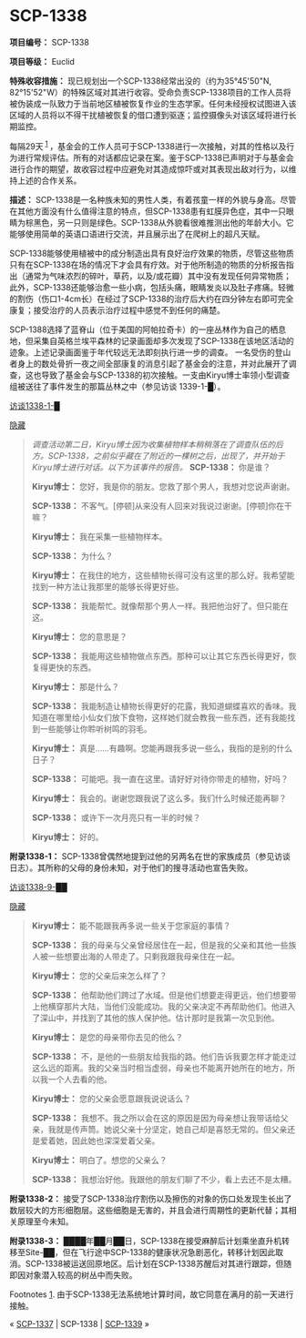 # SCP-1338
                        


**项目编号：** SCP-1338

**项目等级：** Euclid

**特殊收容措施：** 现已规划出一个SCP-1338经常出没的（约为35°45'50"N, 82°15'52"W）的特殊区域对其进行收容。受命负责SCP-1338项目的工作人员将被伪装成一队致力于当前地区植被恢复作业的生态学家。任何未经授权试图进入该区域的人员将以不得干扰植被恢复的借口遭到驱逐；监控摄像头对该区域将进行长期监控。

每隔29天<sup class='footnoteref'>
 <a shape='rect' class='footnoteref' id='footnoteref-1' href='javascript:;' onclick='WIKIDOT.page.utils.scrollToReference(&apos;footnote-1&apos;)'>1</a>
</sup>，基金会的工作人员可于SCP-1338进行一次接触，对其的性格以及行为进行常规评估。所有的对话都应记录在案。鉴于SCP-1338已声明对于与基金会进行合作的期望，故收容过程中应避免对其造成惊吓或对其表现出敌对行为，以维持上述的合作关系。

**描述：** SCP-1338是一名种族未知的男性人类，有着孩童一样的外貌与身高。尽管在其他方面没有什么值得注意的特点，但SCP-1338患有虹膜异色症，其中一只眼睛为棕黑色，另一只则是绿色。SCP-1338从外貌看很难推测出他的年龄大小。它能够使用简单的英语口语进行交流，并且展示出了在爬树上的超凡天赋。

SCP-1338能够使用植被中的成分制造出具有良好治疗效果的物质，尽管这些物质只有在SCP-1338在场的情况下才会具有疗效。对于他所制造的物质的分析报告指出（通常为气味浓烈的碎叶，草药，以及/或花瓣）其中没有发现任何异常物质；此外，SCP-1338还能够治愈一些小病，包括头痛，眼睛发炎以及肚子疼痛。轻微的割伤（伤口1-4cm长）在经过了SCP-1338的治疗后大约在四分钟左右即可完全康复；接受治疗的人员表示治疗过程中感觉不到任何的痛楚。

SCP-1388选择了蓝脊山（位于美国的阿帕拉奇卡）的一座丛林作为自己的栖息地，但采集自英格兰埃平森林的记录画面却多次发现了SCP-1338在该地区活动的迹象。上述记录画面鉴于年代较远无法即刻执行进一步的调查。
一名受伤的登山者身上的数处骨折一夜之间全部康复的消息引起了基金会的注意，并对此展开了调查，这也导致了基金会与SCP-1338的初次接触。一支由Kiryu博士率领小型调查组被送往了事件发生的那篇丛林之中（参见访谈 1339-1-█）。


<a shape='rect' class='collapsible-block-link' href='javascript:;'>&#35775;&#35848;1338-1-&#9608;</a>

<a shape='rect' class='collapsible-block-link' href='javascript:;'>&#38544;&#34255;</a>


> *调查活动第二日，Kiryu博士因为收集植物样本稍稍落在了调查队伍的后方。SCP-1338，之前似乎藏在了附近的一棵树之后，出现了，并开始于Kiryu博士进行对话。以下为该事件的报告。* 
**SCP-1338：** 你是谁？
> 
> **Kiryu博士：** 您好，我是你的朋友。您救了那个男人，我想对您说声谢谢。
> 
> **SCP-1338：** 不客气。[停顿]从来没有人回来对我说过谢谢。[停顿]你在干嘛？
> 
> **Kiryu博士：** 我在采集一些植物样本。
> 
> **SCP-1338：** 为什么？
> 
> **Kiryu博士：** 在我住的地方，这些植物长得可没有这里的那么好。我希望能找到一种方法让我那里的能够长得更好些。
> 
> **SCP-1338：** 我能帮忙。就像帮那个男人一样。我把他治好了。但只能在这。
> 
> **Kiryu博士：** 您的意思是？
> 
> **SCP-1338：** 我能用这些植物做点东西。那种可以让其它东西长得更好，恢复得更快的东西。
> 
> **Kiryu博士：** 那是什么？
> 
> **SCP-1338：** 我能制造让植物长得更好的花露，我知道蝴蝶喜欢的香味。我知道在哪里给小仙女们放下食物，这样她们就会教我一些东西，还有我能找到一些能够让你聆听树鸣的羽毛。
> 
> **Kiryu博士：** 真是……有趣啊。您能再跟我多说一些么，我指的是别的什么日子？
> 
> **SCP-1338：** 可能吧。我一直在这里。请好好对待你带走的植物，好吗？
> 
> **Kiryu博士：** 我会的。谢谢您跟我说了这么多。我们什么时候还能再聊？
> 
> **SCP-1338：** 或许下一次月亮只有一半的时候？
> 
> **Kiryu博士：** 好的。
> 




**附录1338-1：** SCP-1338曾偶然地提到过他的另两名在世的家族成员（参见访谈日志）。其所称的父母的身份未知，对于他们的搜寻活动也宣告失败。


<a shape='rect' class='collapsible-block-link' href='javascript:;'>&#35775;&#35848;1338-9-&#9608;&#9608;</a>

<a shape='rect' class='collapsible-block-link' href='javascript:;'>&#38544;&#34255;</a>


> **Kiryu博士：** 能不能跟我再多说一些关于您家庭的事情？
> 
> **SCP-1338：** 我的母亲与父亲曾经居住在一起，但是我的父亲和其他一些族人被一些想要出海的人带走了。只剩我跟我母亲住在一起。
> 
> **Kiryu博士：** 您的父亲后来怎么样了？
> 
> **SCP-1338：** 他帮助他们跨过了水域。但是他们想要走得更远，他们想要带上他横穿那片大陆，当他们没能成功。我的父亲决定不再帮助他们。他进入了深山中，并找到了其他的族人保护他。估计那时是我第一次见到他。
> 
> **Kiryu博士：** 是您的母亲带你去见的他么？
> 
> **SCP-1338：** 不，是他的一些朋友给我指的路。他们告诉我要怎样才能走过这么远的距离。我的父亲当时相当虚弱，母亲也不能离开她所在的地方，所以我一个人去看的他。
> 
> **Kiryu博士：** 您的父亲会愿意跟我说说话么？
> 
> **SCP-1338：** 我想不。我之所以会在这的原因是因为母亲想让我带话给父亲，我就是传声筒。她说父亲十分坚定，她自己却是喜怒无常的。但父亲还是爱着她，因此她也深深爱着父亲。
> 
> **Kiryu博士：** 明白了。想您的父亲么？
> 
> **SCP-1338：** 我想治好他。我跟他的朋友们聊了不少，看上去还不是太糟。
> 




**附录1338-2：** 接受了SCP-1338治疗割伤以及擦伤的对象的伤口处发现生长出了数层较大的方形细胞层。这些细胞是无害的，并且会进行周期性的更新代替；其相关原理至今未知。

**附录1338-3：** ████年██月██日，SCP-1338在接受麻醉后计划乘坐直升机转移至Site-██，但在飞行途中SCP-1338的健康状况急剧恶化，转移计划因此取消。SCP-1338被运送回原地区。后计划在SCP-1338苏醒后对其进行跟踪，但随即因对象潜入较高的树丛中而失败。


Footnotes
<a shape='rect' href='javascript:;' onclick='WIKIDOT.page.utils.scrollToReference(&apos;footnoteref-1&apos;)'>1</a>. 由于SCP-1338无法系统地计算时间，故它同意在满月的前一天进行接触。



« [SCP-1337](/scp-1337) | SCP-1338 | [SCP-1339](/scp-1339) »





                    